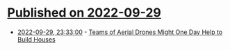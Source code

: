 # [Published on 2022-09-29](index.md)

* [2022-09-29, 23:33:00](https://soylentnews.org/article.pl?sid=22/09/29/0237248&from=rss) - [Teams of Aerial Drones Might One Day Help to Build Houses](https://soylentnews.org/article.pl?sid=22/09/29/0237248&from=rss)
